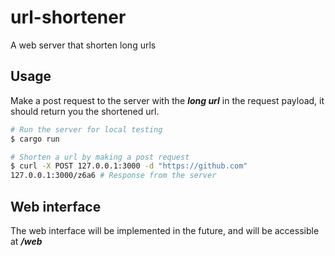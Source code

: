# url-shortener
A web server that shorten long urls

## Usage
Make a post request to the server with the ***long url*** in the request payload, it should return you the shortened url.
```bash
# Run the server for local testing
$ cargo run

# Shorten a url by making a post request
$ curl -X POST 127.0.0.1:3000 -d "https://github.com"
127.0.0.1:3000/z6a6 # Response from the server
```
## Web interface
The web interface will be implemented in the future, and will be accessible at ***/web***
